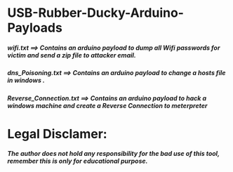 # USB-Rubber-Ducky-Arduino-Payloads
##### wifi.txt ==> Contains an arduino payload to dump all Wifi passwords for victim  and send a zip file to attacker email.<br>
##### dns_Poisoning.txt   ==> Contains an arduino payload to change a hosts file in windows .<br>
##### Reverse_Connection.txt  ==> Contains an arduino payload to hack a windows machine and create a Reverse Connection to meterpreter<br>



# Legal Disclamer:
##### The author does not hold any responsibility for the bad use of this tool, remember this is only for educational purpose.
